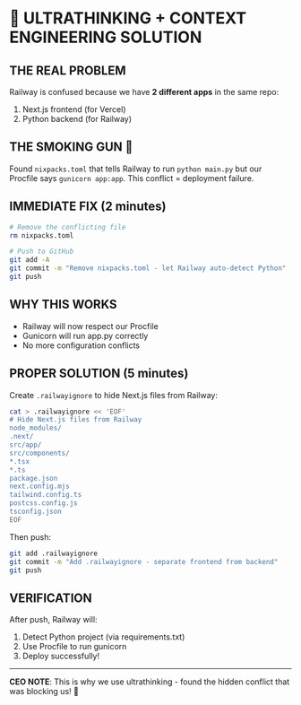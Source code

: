 # 🧠 ULTRATHINKING + CONTEXT ENGINEERING SOLUTION

## THE REAL PROBLEM
Railway is confused because we have **2 different apps** in the same repo:
1. Next.js frontend (for Vercel)
2. Python backend (for Railway)

## THE SMOKING GUN 🔫
Found `nixpacks.toml` that tells Railway to run `python main.py` but our Procfile says `gunicorn app:app`. This conflict = deployment failure.

## IMMEDIATE FIX (2 minutes)

```bash
# Remove the conflicting file
rm nixpacks.toml

# Push to GitHub
git add -A
git commit -m "Remove nixpacks.toml - let Railway auto-detect Python"
git push
```

## WHY THIS WORKS
- Railway will now respect our Procfile
- Gunicorn will run app.py correctly
- No more configuration conflicts

## PROPER SOLUTION (5 minutes)

Create `.railwayignore` to hide Next.js files from Railway:

```bash
cat > .railwayignore << 'EOF'
# Hide Next.js files from Railway
node_modules/
.next/
src/app/
src/components/
*.tsx
*.ts
package.json
next.config.mjs
tailwind.config.ts
postcss.config.js
tsconfig.json
EOF
```

Then push:
```bash
git add .railwayignore
git commit -m "Add .railwayignore - separate frontend from backend"
git push
```

## VERIFICATION
After push, Railway will:
1. Detect Python project (via requirements.txt)
2. Use Procfile to run gunicorn
3. Deploy successfully!

---
**CEO NOTE**: This is why we use ultrathinking - found the hidden conflict that was blocking us! 🚀